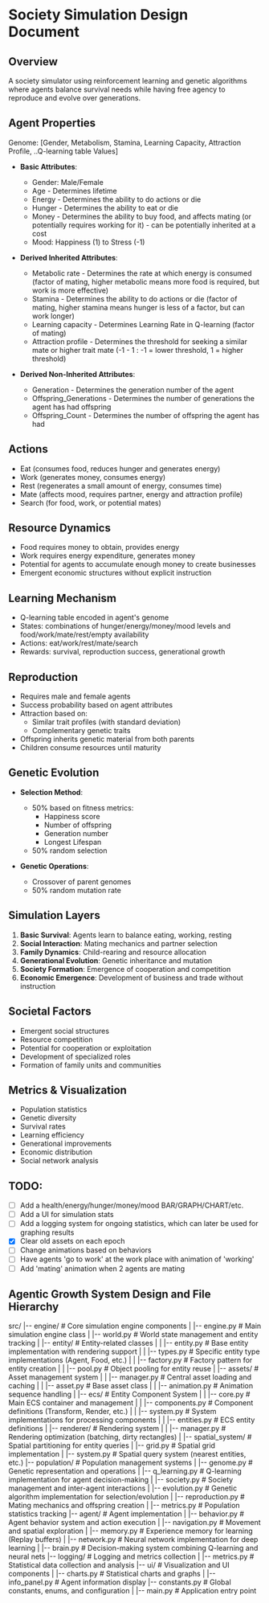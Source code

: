 # Society Simulation Design Document

## Overview
A society simulator using reinforcement learning and genetic algorithms where agents balance survival needs while having free agency to reproduce and evolve over generations.

## Agent Properties

Genome:
[Gender, Metabolism, Stamina, Learning Capacity, Attraction Profile, ..Q-learning table Values]

- **Basic Attributes**:
  - Gender: Male/Female
  - Age - Determines lifetime
  - Energy - Determines the ability to do actions or die
  - Hunger - Determines the ability to eat or die
  - Money - Determines the ability to buy food, and affects mating (or potentially requires working for it) - can be potentially inherited at a cost
  - Mood: Happiness (1) to Stress (-1)

- **Derived Inherited Attributes**:
  - Metabolic rate - Determines the rate at which energy is consumed (factor of mating, higher metabolic means more food is required, but work is more effective)
  - Stamina - Determines the ability to do actions or die (factor of mating, higher stamina means hunger is less of a factor, but can work longer)
  - Learning capacity - Determines Learning Rate in Q-learning (factor of mating)
  - Attraction profile - Determines the threshold for seeking a similar mate or higher trait mate (-1 - 1 : -1 = lower threshold, 1 = higher threshold)

- **Derived Non-Inherited Attributes**:
  - Generation - Determines the generation number of the agent
  - Offspring_Generations - Determines the number of generations the agent has had offspring
  - Offspring_Count - Determines the number of offspring the agent has had

## Actions
- Eat (consumes food, reduces hunger and generates energy)
- Work (generates money, consumes energy)
- Rest (regenerates a small amount of energy, consumes time)
- Mate (affects mood, requires partner, energy and attraction profile)
- Search (for food, work, or potential mates)

## Resource Dynamics
- Food requires money to obtain, provides energy
- Work requires energy expenditure, generates money
- Potential for agents to accumulate enough money to create businesses
- Emergent economic structures without explicit instruction

## Learning Mechanism
- Q-learning table encoded in agent's genome
- States: combinations of hunger/energy/money/mood levels and food/work/mate/rest/empty availability
- Actions: eat/work/rest/mate/search
- Rewards: survival, reproduction success, generational growth

## Reproduction
- Requires male and female agents
- Success probability based on agent attributes
- Attraction based on:
  - Similar trait profiles (with standard deviation)
  - Complementary genetic traits
- Offspring inherits genetic material from both parents
- Children consume resources until maturity

## Genetic Evolution
- **Selection Method**:
  - 50% based on fitness metrics:
    - Happiness score
    - Number of offspring
    - Generation number
    - Longest Lifespan
  - 50% random selection

- **Genetic Operations**:
  - Crossover of parent genomes
  - 50% random mutation rate

## Simulation Layers
1. **Basic Survival**: Agents learn to balance eating, working, resting
2. **Social Interaction**: Mating mechanics and partner selection
3. **Family Dynamics**: Child-rearing and resource allocation
4. **Generational Evolution**: Genetic inheritance and mutation
5. **Society Formation**: Emergence of cooperation and competition
6. **Economic Emergence**: Development of business and trade without instruction

## Societal Factors
- Emergent social structures
- Resource competition
- Potential for cooperation or exploitation
- Development of specialized roles
- Formation of family units and communities

## Metrics & Visualization
- Population statistics
- Genetic diversity
- Survival rates
- Learning efficiency
- Generational improvements
- Economic distribution
- Social network analysis


## TODO:
 - [ ] Add a health/energy/hunger/money/mood BAR/GRAPH/CHART/etc.
 - [ ] Add a UI for simulation stats
 - [ ] Add a logging system for ongoing statistics, which can later be used for graphing results
 - [X] Clear old assets on each epoch
 - [ ] Change animations based on behaviors
 - [ ] Have agents 'go to work' at the work place with animation of 'working'
 - [ ] Add 'mating' animation when 2 agents are mating

## Agentic Growth System Design and File Hierarchy
src/
|-- engine/                  # Core simulation engine components
|   |-- engine.py            # Main simulation engine class
|   |-- world.py             # World state management and entity tracking
|   |-- entity/              # Entity-related classes
|   |   |-- entity.py        # Base entity implementation with rendering support
|   |   |-- types.py         # Specific entity type implementations (Agent, Food, etc.)
|   |   |-- factory.py       # Factory pattern for entity creation
|   |   |-- pool.py          # Object pooling for entity reuse
|   |-- assets/              # Asset management system
|   |   |-- manager.py       # Central asset loading and caching
|   |   |-- asset.py         # Base asset class
|   |   |-- animation.py     # Animation sequence handling
|   |-- ecs/                 # Entity Component System
|   |   |-- core.py          # Main ECS container and management
|   |   |-- components.py    # Component definitions (Transform, Render, etc.)
|   |   |-- system.py        # System implementations for processing components
|   |   |-- entities.py      # ECS entity definitions
|   |-- renderer/            # Rendering system
|   |   |-- manager.py       # Rendering optimization (batching, dirty rectangles)
|   |-- spatial_system/      # Spatial partitioning for entity queries
|       |-- grid.py          # Spatial grid implementation
|       |-- system.py        # Spatial query system (nearest entities, etc.)
|-- population/              # Population management systems
|   |-- genome.py            # Genetic representation and operations
|   |-- q_learning.py        # Q-learning implementation for agent decision-making
|   |-- society.py           # Society management and inter-agent interactions
|   |-- evolution.py         # Genetic algorithm implementation for selection/evolution
|   |-- reproduction.py      # Mating mechanics and offspring creation
|   |-- metrics.py           # Population statistics tracking
|-- agent/                   # Agent implementation
|   |-- behavior.py          # Agent behavior system and action execution
|   |-- navigation.py        # Movement and spatial exploration
|   |-- memory.py            # Experience memory for learning (Replay buffers)
|   |-- network.py           # Neural network implementation for deep learning
|   |-- brain.py             # Decision-making system combining Q-learning and neural nets
|-- logging/                 # Logging and metrics collection
|   |-- metrics.py           # Statistical data collection and analysis
|-- ui/                      # Visualization and UI components
|   |-- charts.py            # Statistical charts and graphs
|   |-- info_panel.py        # Agent information display
|-- constants.py             # Global constants, enums, and configuration
|
|-- main.py                  # Application entry point
